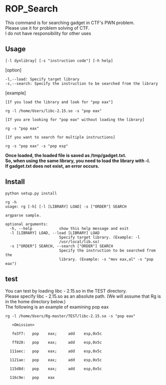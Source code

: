 # ROP_Search
This command is for searching gadget in CTF's PWN problem.  
Please use it for problem solving of CTF.  
I do not have responsibility for other uses

## Usage
```
[-l dynlibray] [-s "instruction code"] [-h help]
```

[option]
```
-l,--load: Specify target library  
-s,--search: Specify the instruction to be searched from the library
```

[example]
```
[If you load the library and look for "pop eax"]

rg -l /home/Users/libc-2.15.so -s "pop eax"

[If you are looking for "pop eax" without loading the library]

rg -s "pop eax"

[If you want to search for multiple instructions]

rg -s "pop eax" -s "pop esp"
```

**Once loaded, the loaded file is saved as /tmp/gadget.txt.  
So, when using the same library, you need to load the library with -l.  
If gadget.txt does not exist, an error occurs.**



## Install
```
python setup.py install

rg -h
usage: rg [-h] [-l [LIBRARY] LOAD] -s ["ORDER"] SEARCH

argparse sample.

optional arguments:
  -h, --help            show this help message and exit
  -l [LIBRARY] LOAD, --load [LIBRARY] LOAD
                        Specify target library. (Example: -l
                        /usr/local/lib.so)
  -s ["ORDER"] SEARCH, --search ["ORDER"] SEARCH
                        Specify the instruction to be searched from the
                        library. (Example: -s "mov eax,al" -s "pop eax")

```

## test

You can test by loading libc - 2.15.so in the TEST directory.  
Please specify libc - 2.15.so as an absolute path. (We will assume that Rg is in the home directory below.)   
The following is an example of examining pop eax

```
rg -l /home/Users/Rg-master/TEST/libc-2.15.so -s "pop eax"

   <Omission>

   fe3f7:	pop    eax; 	add    esp,0x5c

   ff828:	pop    eax; 	add    esp,0x5c

  111aec:	pop    eax; 	add    esp,0x5c

  1121ae:	pop    eax; 	add    esp,0x5c

  115d8d:	pop    eax; 	add    esp,0x5c

  116c9e:	pop    eax
```
